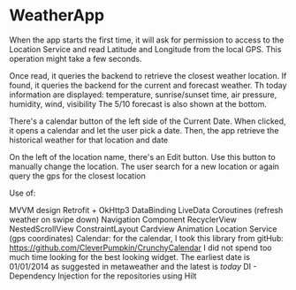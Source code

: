 # WeatherApp

When the app starts the first time, it will ask for permission to access to the Location Service
and read Latitude and Longitude from the local GPS.
This operation might take a few seconds.



Once read, it queries the backend to retrieve the closest weather location.
If found, it queries the backend for the current and forecast weather.
Th today information are displayed:
temperature, sunrise/sunset time, air pressure, humidity, wind, visibility
The 5/10 forecast is also shown at the bottom.

There's a calendar button of the left side of the Current Date.
When clicked, it opens a calendar and let the user pick a date.
Then, the app retrieve the historical weather for that location and date

On the left of the location name, there's an Edit button.
Use this button to manually change the location.
The user search for a new location or again query the gps for the closest location


Use of:

MVVM design
Retrofit + OkHttp3
DataBinding
LiveData
Coroutines (refresh weather on swipe down)
Navigation Component
RecyclerView
NestedScrollView
ConstraintLayout
Cardview
Animation
Location Service (gps coordinates)
Calendar:
    for the calendar, I took this library from gitHub:
    https://github.com/CleverPumpkin/CrunchyCalendar
    I did not spend too much time looking for the best looking widget.
    The earliest date is 01/01/2014 as suggested in metaweather and the latest is _today_
DI - Dependency Injection for the repositories using Hilt
